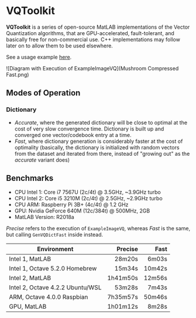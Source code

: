# VQToolkit

**VQToolkit** is a series of open-source MatLAB implementations of the Vector Quantization algorithms, that are GPU-accelerated, fault-tolerant, and basically free for non-commercial use. C++ implementations may follow later on to allow them to be used elsewhere.

See a usage example [here](ExampleImageVQ.m).

![Diagram with Execution of ExampleImageVQ](Mushroom Compressed Fast.png)

## Modes of Operation

### Dictionary

- *Accurate*, where the generated dictionary will be close to optimal at the cost of very slow convergence time. Dictionary is built up and converged one vector/codebook entry at a time.
- *Fast*, where dictionary generation is considerably faster at the cost of optimality (basically, the dictionary is initialized with random vectors from the dataset and iterated from there, instead of "growing out" as the *accurate* variant does)

## Benchmarks

- CPU Intel 1: Core i7 7567U (2c/4t) @ 3.5GHz, ~3.9GHz turbo
- CPU Intel 2: Core i5 3210M (2c/4t) @ 2.5GHz, ~2.9GHz turbo
- CPU ARM: Raspberry Pi 3B+ (4c/4t) @ 1.2 GHz
- GPU: Nvidia GeForce 640M (12c/384t) @ 500MHz, 2GB
- MatLAB Version: R2018a

*Precise* refers to the execution of `ExampleImageVQ`, whereas *Fast* is the same, but calling `GenVQDictFast` inside instead.

| Environment                      | Precise  |  Fast  |
| -------------------------------- |---------:|-------:|
| Intel 1, MatLAB                  |   28m20s |  6m03s |
| Intel 1, Octave 5.2.0 Homebrew   |   15m34s | 10m42s |
| Intel 2, MatLAB                  | 1h41m50s | 12m56s |
| Intel 2, Octave 4.2.2 Ubuntu/WSL |   53m28s |  7m43s |
| ARM, Octave 4.0.0 Raspbian       | 7h35m57s | 50m46s |
| GPU, MatLAB                      | 1h01m12s |  8m28s |